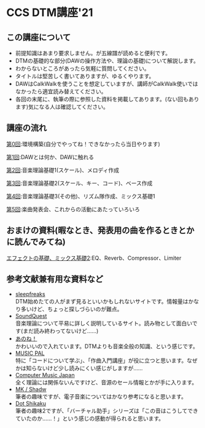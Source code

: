 # CCS DTM講座'21
## この講座について
* 前提知識はあまり要求しません。が五線譜が読めると便利です。
* DTMの基礎的な部分(DAWの操作方法や、理論の基礎)について解説します。
* わからないところがあったら気軽に質問してください。
* タイトルは堅苦しく書いてありますが、ゆるくやります。
* DAWはCalkWalkを使うことを想定していますが、講師がCalkWalk使いではなかったら適宜読み替えてください。
* 各回の末尾に、執筆の際に参照した資料を掲載してあります。(ない回もあります)気になる人は確認してください。

## 講座の流れ
[第0回](./articles/0.html):環境構築(自分でやってね！できなかったら当日やります)

[第1回](./articles/1.html):DAWとは何か、DAWに触れる

[第2回](./articles/2.html):音楽理論基礎1(スケール)、メロディ作成

[第3回](./articles/3.html):音楽理論基礎2(スケール、キー、コード)、ベース作成

[第4回](./articles/4.html):音楽理論基礎3(その他)、リズム隊作成、ミックス基礎1

[第5回](./articles/5.html):楽曲発表会、これからの活動にあたっていろいろ

## おまけの資料(暇なとき、発表用の曲を作るときとかに読んでみてね)
[エフェクトの基礎、ミックス基礎2](./articles/effect.html):EQ、Reverb、Compressor、Limiter

## 参考文献兼有用な資料など
* [sleepfreaks](https://sleepfreaks-dtm.com)  
DTM始めたての人がまず見るといいかもしれないサイトです。情報量はかなり多いけど、ちょっと探しづらいのが難点。
* [SoundQuest](https://soundquest.jp/quest/)  
音楽理論について平易に詳しく説明しているサイト。読み物として面白いです(まだ読み終わってないけど……)
* [あのね！](https://p.eagate.573.jp/game/bemani/hinabita/p/bittersweets/special/talk_1.html?n=1)  
かわいいので入れています。DTMよりも音楽全般の知識、という感じです。
* [MUSIC PAL](https://jp.yamaha.com/services/music_pal/study/)  
特に「コードについて学ぶ」、「作曲入門講座」が役に立つと思います。なぜかは知らないけど少し読みにくい感じがしますが……
* [Computer Music Japan](https://computermusic.jp)  
全く理論には関係ないんですけど、音源のセール情報とかが手に入ります。
* [MK / Shadw](https://www.youtube.com/watch?v=WuWSyUhBcTo)  
筆者の趣味ですが、電子音楽についてはかなり参考になると思います。
* [Dot Shikaku](https://www.youtube.com/watch?v=WuWSyUhBcTo)  
筆者の趣味2ですが、「バーチャル助手」シリーズは「この音はこうしてできていたのか……！」という感じの感動が得られると思います。